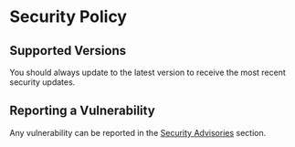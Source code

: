 # Security Policy

## Supported Versions

You should always update to the latest version to receive the most recent security updates.

## Reporting a Vulnerability

Any vulnerability can be reported in the [Security Advisories](https://github.com/maelchiotti/LocalMaterialNotes/security/advisories) section.
